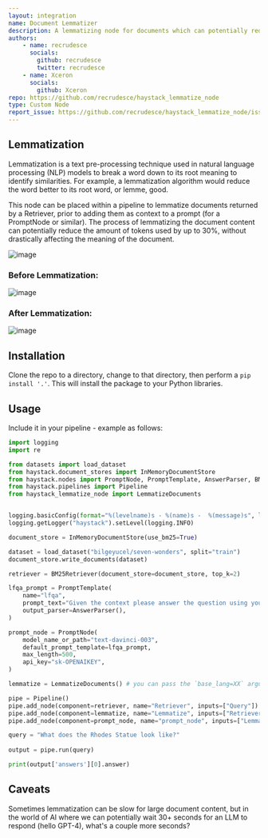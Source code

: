 ```yaml
---
layout: integration
name: Document Lemmatizer
description: A lemmatizing node for documents which can potentially reduce token use by up to 30%.
authors:
    - name: recrudesce
      socials:
        github: recrudesce
        twitter: recrudesce
    - name: Xceron
      socials:
        github: Xceron
repo: https://github.com/recrudesce/haystack_lemmatize_node
type: Custom Node
report_issue: https://github.com/recrudesce/haystack_lemmatize_node/issues
---
```


## Lemmatization

Lemmatization is a text pre-processing technique used in natural language processing (NLP) models to break a word down to its root meaning to identify similarities. For example, a lemmatization algorithm would reduce the word better to its root word, or lemme, good.

This node can be placed within a pipeline to lemmatize documents returned by a Retriever, prior to adding them as context to a prompt (for a PromptNode or similar).
The process of lemmatizing the document content can potentially reduce the amount of tokens used by up to 30%, without drastically affecting the meaning of the document.

![image](https://user-images.githubusercontent.com/6450799/230403871-d0299748-977c-4c9e-9d70-914d8ff2bf3b.png)

### Before Lemmatization:
![image](https://user-images.githubusercontent.com/6450799/230404198-a3ed6382-03b8-4ec6-b88d-4232560752f8.png)

### After Lemmatization:
![image](https://user-images.githubusercontent.com/6450799/230404246-a8488a57-73bd-4420-9f1b-8a080b84121b.png)

## Installation

Clone the repo to a directory, change to that directory, then perform a `pip install '.'`.  This will install the package to your Python libraries.

## Usage

Include it in your pipeline - example as follows:

```python
import logging
import re

from datasets import load_dataset
from haystack.document_stores import InMemoryDocumentStore
from haystack.nodes import PromptNode, PromptTemplate, AnswerParser, BM25Retriever
from haystack.pipelines import Pipeline
from haystack_lemmatize_node import LemmatizeDocuments


logging.basicConfig(format="%(levelname)s - %(name)s -  %(message)s", level=logging.WARNING)
logging.getLogger("haystack").setLevel(logging.INFO)

document_store = InMemoryDocumentStore(use_bm25=True)

dataset = load_dataset("bilgeyucel/seven-wonders", split="train")
document_store.write_documents(dataset)

retriever = BM25Retriever(document_store=document_store, top_k=2)

lfqa_prompt = PromptTemplate(
    name="lfqa",
    prompt_text="Given the context please answer the question using your own words. Generate a comprehensive, summarized answer. If the information is not included in the provided context, reply with 'Provided documents didn't contain the necessary information to provide the answer'\n\nContext: {documents}\n\nQuestion: {query} \n\nAnswer:",
    output_parser=AnswerParser(),
)

prompt_node = PromptNode(
    model_name_or_path="text-davinci-003",
    default_prompt_template=lfqa_prompt,
    max_length=500,
    api_key="sk-OPENAIKEY",
)

lemmatize = LemmatizeDocuments() # you can pass the `base_lang=XX` argument here too, where XX is a language as listed here: https://pypi.org/project/simplemma/

pipe = Pipeline()
pipe.add_node(component=retriever, name="Retriever", inputs=["Query"])
pipe.add_node(component=lemmatize, name="Lemmatize", inputs=["Retriever"])
pipe.add_node(component=prompt_node, name="prompt_node", inputs=["Lemmatize"])

query = "What does the Rhodes Statue look like?"
  
output = pipe.run(query)

print(output['answers'][0].answer)
```

## Caveats
Sometimes lemmatization can be slow for large document content, but in the world of AI where we can potentially wait 30+ seconds for an LLM to respond (hello GPT-4), what's a couple more seconds?
